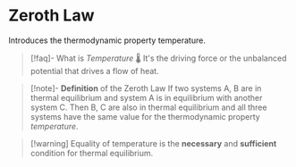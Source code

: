 # Zeroth Law
Introduces the thermodynamic property temperature.

>[!faq]- What is *Temperature* 🌡️
> It's the driving force or the unbalanced potential that drives a flow of heat.

>[!note]- **Definition** of the Zeroth Law
>If two systems A, B are in thermal equilibrium and system A is in equilibrium with another system C. Then B, C are also in thermal equilibrium and all three systems have the same value for the thermodynamic property *temperature*.

>[!warning] Equality of temperature is the **necessary** and **sufficient** condition for thermal equilibrium.

